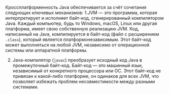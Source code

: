 Кроссплатформенность Java обеспечивается за счёт сочетания следующих ключевых механизмов:
1.JVM — это программа, которая интерпретирует и исполняет байт-код, сгенерированный компилятором Java.  Каждый компьютер, будь то Windows, macOS, Linux или другая платформа, имеет свою собственную реализацию JVM. 
		Код, написанный на Java, компилируется в байт-код (файл с расширением `.class`), который является платформонезависимым. Этот байт-код может выполняться на любой JVM, независимо от операционной системы или аппаратной платформы.

2. Java-компилятор (`javac`) преобразует исходный код Java в промежуточный байт-код. Байт-код — это машинный язык, независимый от конкретного процессора или ОС.
		Этот байт-код не привязан к какой-либо платформе, он одинаков для всех JVM, что позволяет избежать проблем несовместимости между разными системами.